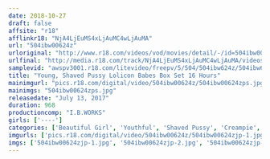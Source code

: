 ```yaml
---
date: 2018-10-27
draft: false
affsite: "r18"
afflinkr18: "NjA4LjEuMS4xLjAuMC4wLjAuMA"
url: "504ibw00624z"
urloriginal: "http://www.r18.com/videos/vod/movies/detail/-/id=504ibw00624z"
urlfinal: "http://media.r18.com/track/NjA4LjEuMS4xLjAuMC4wLjAuMA/videos/vod/movies/detail/-/id=504ibw00624z"
samplevid: "awspv3001.r18.com/litevideo/freepv/5/504/504ibw624z/504ibw624z_dmb_w.mp4"
title: "Young, Shaved Pussy Lolicon Babes Box Set 16 Hours"
mainimgurl: "pics.r18.com/digital/video/504ibw00624z/504ibw00624zps.jpg"
mainimgs: "504ibw00624zps.jpg"
releasedate: "July 13, 2017"
duration: 968
productioncomp: "I.B.WORKS"
girls: ['----']
categories: ['Beautiful Girl', 'Youthful', 'Shaved Pussy', 'Creampie', 'Compilation', 'Hi-Def', 'More Than 16 Hours Of Footage']
imgurls: ['pics.r18.com/digital/video/504ibw00624z/504ibw00624zjp-1.jpg', 'pics.r18.com/digital/video/504ibw00624z/504ibw00624zjp-2.jpg', 'pics.r18.com/digital/video/504ibw00624z/504ibw00624zjp-3.jpg', 'pics.r18.com/digital/video/504ibw00624z/504ibw00624zjp-4.jpg', 'pics.r18.com/digital/video/504ibw00624z/504ibw00624zjp-5.jpg', 'pics.r18.com/digital/video/504ibw00624z/504ibw00624zjp-6.jpg', 'pics.r18.com/digital/video/504ibw00624z/504ibw00624zjp-7.jpg', 'pics.r18.com/digital/video/504ibw00624z/504ibw00624zjp-8.jpg', 'pics.r18.com/digital/video/504ibw00624z/504ibw00624zjp-9.jpg', 'pics.r18.com/digital/video/504ibw00624z/504ibw00624zjp-10.jpg', 'pics.r18.com/digital/video/504ibw00624z/504ibw00624zjp-11.jpg', 'pics.r18.com/digital/video/504ibw00624z/504ibw00624zjp-12.jpg', 'pics.r18.com/digital/video/504ibw00624z/504ibw00624zjp-13.jpg', 'pics.r18.com/digital/video/504ibw00624z/504ibw00624zjp-14.jpg', 'pics.r18.com/digital/video/504ibw00624z/504ibw00624zjp-15.jpg', 'pics.r18.com/digital/video/504ibw00624z/504ibw00624zjp-16.jpg', 'pics.r18.com/digital/video/504ibw00624z/504ibw00624zjp-17.jpg', 'pics.r18.com/digital/video/504ibw00624z/504ibw00624zjp-18.jpg', 'pics.r18.com/digital/video/504ibw00624z/504ibw00624zjp-19.jpg', 'pics.r18.com/digital/video/504ibw00624z/504ibw00624zjp-20.jpg']
imgs: ['504ibw00624zjp-1.jpg', '504ibw00624zjp-2.jpg', '504ibw00624zjp-3.jpg', '504ibw00624zjp-4.jpg', '504ibw00624zjp-5.jpg', '504ibw00624zjp-6.jpg', '504ibw00624zjp-7.jpg', '504ibw00624zjp-8.jpg', '504ibw00624zjp-9.jpg', '504ibw00624zjp-10.jpg', '504ibw00624zjp-11.jpg', '504ibw00624zjp-12.jpg', '504ibw00624zjp-13.jpg', '504ibw00624zjp-14.jpg', '504ibw00624zjp-15.jpg', '504ibw00624zjp-16.jpg', '504ibw00624zjp-17.jpg', '504ibw00624zjp-18.jpg', '504ibw00624zjp-19.jpg', '504ibw00624zjp-20.jpg']
---
```

